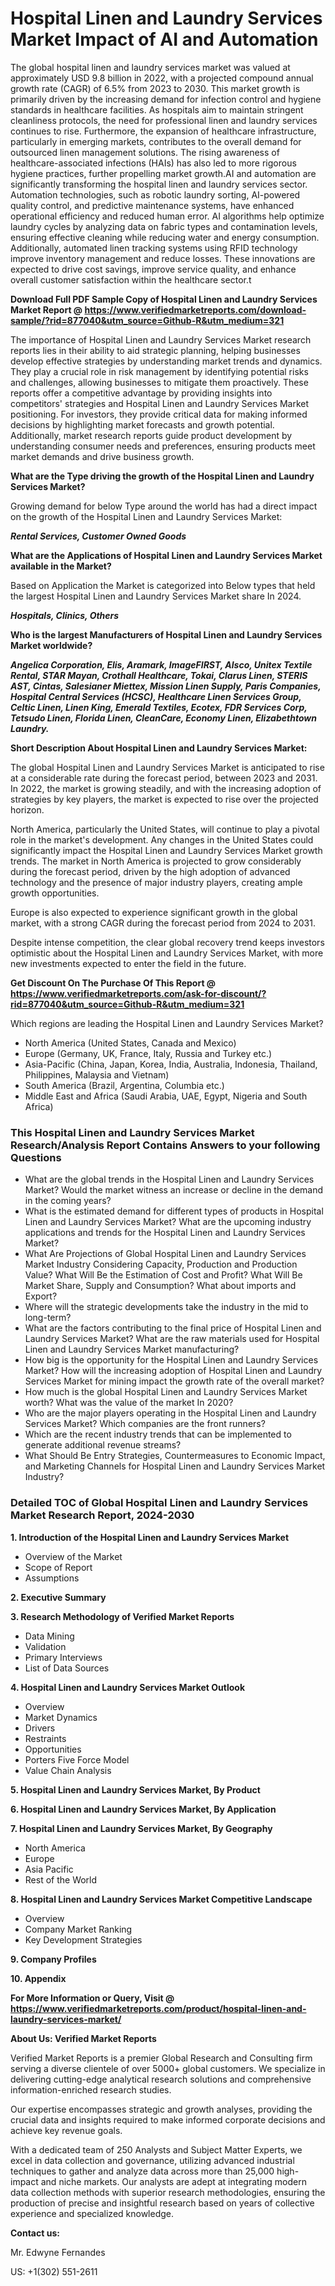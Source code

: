 <meta name="title" content="Global Hospital Linen and Laundry Services Market Impact of AI and Automation"><meta name="description" content="The global hospital linen and laundry services market was valued at approximately USD 9.8 billion in 2022, with a projected compound annual growth rate (CAGR) of 6.5% fro"><meta name="title" content="Hospital Linen and Laundry Services Market Size, Share, Scope, Trends, Growth, Opportunities, Analysis, Forecast"><h1>Hospital Linen and Laundry Services Market Impact of AI and Automation</h1>The global hospital linen and laundry services market was valued at approximately USD 9.8 billion in 2022, with a projected compound annual growth rate (CAGR) of 6.5% from 2023 to 2030. This market growth is primarily driven by the increasing demand for infection control and hygiene standards in healthcare facilities. As hospitals aim to maintain stringent cleanliness protocols, the need for professional linen and laundry services continues to rise. Furthermore, the expansion of healthcare infrastructure, particularly in emerging markets, contributes to the overall demand for outsourced linen management solutions. The rising awareness of healthcare-associated infections (HAIs) has also led to more rigorous hygiene practices, further propelling market growth.AI and automation are significantly transforming the hospital linen and laundry services sector. Automation technologies, such as robotic laundry sorting, AI-powered quality control, and predictive maintenance systems, have enhanced operational efficiency and reduced human error. AI algorithms help optimize laundry cycles by analyzing data on fabric types and contamination levels, ensuring effective cleaning while reducing water and energy consumption. Additionally, automated linen tracking systems using RFID technology improve inventory management and reduce losses. These innovations are expected to drive cost savings, improve service quality, and enhance overall customer satisfaction within the healthcare sector.t</p><p id="" class=""><strong>Download Full PDF Sample Copy of Hospital Linen and Laundry Services Market Report @ <a href="https://www.verifiedmarketreports.com/download-sample/?rid=877040&utm_source=Github-R&utm_medium=321" target="_blank">https://www.verifiedmarketreports.com/download-sample/?rid=877040&utm_source=Github-R&utm_medium=321</a></strong></p><p>The importance of&nbsp;Hospital Linen and Laundry Services Market research reports lies in their ability to aid strategic planning, helping businesses develop effective strategies by understanding market trends and dynamics. They play a crucial role in risk management by identifying potential risks and challenges, allowing businesses to mitigate them proactively. These reports offer a competitive advantage by providing insights into competitors' strategies and Hospital Linen and Laundry Services Market positioning. For investors, they provide critical data for making informed decisions by highlighting market forecasts and growth potential. Additionally, market research reports guide product development by understanding consumer needs and preferences, ensuring products meet market demands and drive business growth.</p><p><strong>What are the&nbsp;Type driving the growth of the Hospital Linen and Laundry Services Market?</strong></p><p id="" class="">Growing demand for below Type around the world has had a direct impact on the growth of the Hospital Linen and Laundry Services Market:</p><em><strong>Rental Services, Customer Owned Goods</strong></em></p><strong>What are the&nbsp;Applications&nbsp;of Hospital Linen and Laundry Services Market available in the Market?</strong></p><p id="" class="">Based on Application the Market is categorized into Below types that held the largest Hospital Linen and Laundry Services Market share In 2024.</p><em><strong>Hospitals, Clinics, Others</strong></em></p><strong>Who is the largest Manufacturers of Hospital Linen and Laundry Services Market worldwide?</strong></p><p><em><strong>Angelica Corporation, Elis, Aramark, ImageFIRST, Alsco, Unitex Textile Rental, STAR Mayan, Crothall Healthcare, Tokai, Clarus Linen, STERIS AST, Cintas, Salesianer Miettex, Mission Linen Supply, Paris Companies, Hospital Central Services (HCSC), Healthcare Linen Services Group, Celtic Linen, Linen King, Emerald Textiles, Ecotex, FDR Services Corp, Tetsudo Linen, Florida Linen, CleanCare, Economy Linen, Elizabethtown Laundry.</strong></em></p><p id="" class=""><strong>Short Description About Hospital Linen and Laundry Services Market:</strong></p><p>The global Hospital Linen and Laundry Services Market is anticipated to rise at a considerable rate during the forecast period, between 2023 and 2031. In 2022, the market is growing steadily, and with the increasing adoption of strategies by key players, the market is expected to rise over the projected horizon.</p><p>North America, particularly the United States, will continue to play a pivotal role in the market's development. Any changes in the United States could significantly impact the Hospital Linen and Laundry Services Market growth trends. The market in North America is projected to grow considerably during the forecast period, driven by the high adoption of advanced technology and the presence of major industry players, creating ample growth opportunities.</p><p>Europe is also expected to experience significant growth in the global market, with a strong CAGR during the forecast period from 2024 to 2031.</p><p>Despite intense competition, the clear global recovery trend keeps investors optimistic about the Hospital Linen and Laundry Services Market, with more new investments expected to enter the field in the future.</p><p id="" class=""><strong>Get Discount On The Purchase Of This Report @ <a href="https://www.verifiedmarketreports.com/ask-for-discount/?rid=877040&utm_source=Github-R&utm_medium=321" target="_blank">https://www.verifiedmarketreports.com/ask-for-discount/?rid=877040&utm_source=Github-R&utm_medium=321</a></strong></p>Which regions are leading the Hospital Linen and Laundry Services Market?</p><ul><li>North America (United States, Canada and Mexico)</li><li>Europe (Germany, UK, France, Italy, Russia and Turkey etc.)</li><li>Asia-Pacific (China, Japan, Korea, India, Australia, Indonesia, Thailand, Philippines, Malaysia and Vietnam)</li><li>South America (Brazil, Argentina, Columbia etc.)</li><li>Middle East and Africa (Saudi Arabia, UAE, Egypt, Nigeria and South Africa)</li></ul><h3 id="" class="">This Hospital Linen and Laundry Services Market Research/Analysis Report Contains Answers to your following Questions</h3><ul><li>What are the global trends in the Hospital Linen and Laundry Services Market? Would the market witness an increase or decline in the demand in the coming years?</li><li>What is the estimated demand for different types of products in Hospital Linen and Laundry Services Market? What are the upcoming industry applications and trends for the Hospital Linen and Laundry Services Market?</li><li>What Are Projections of Global Hospital Linen and Laundry Services Market Industry Considering Capacity, Production and Production Value? What Will Be the Estimation of Cost and Profit? What Will Be Market Share, Supply and Consumption? What about imports and Export?</li><li>Where will the strategic developments take the industry in the mid to long-term?</li><li>What are the factors contributing to the final price of Hospital Linen and Laundry Services Market? What are the raw materials used for Hospital Linen and Laundry Services Market manufacturing?</li><li>How big is the opportunity for the Hospital Linen and Laundry Services Market? How will the increasing adoption of Hospital Linen and Laundry Services Market for mining impact the growth rate of the overall market?</li><li>How much is the global Hospital Linen and Laundry Services Market worth? What was the value of the market In 2020?</li><li>Who are the major players operating in the Hospital Linen and Laundry Services Market? Which companies are the front runners?</li><li>Which are the recent industry trends that can be implemented to generate additional revenue streams?</li><li>What Should Be Entry Strategies, Countermeasures to Economic Impact, and Marketing Channels for Hospital Linen and Laundry Services Market Industry?</li></ul><h3 id="" class="">Detailed TOC of Global Hospital Linen and Laundry Services Market Research Report, 2024-2030</h3><p id="" class=""><strong>1. Introduction of the Hospital Linen and Laundry Services Market</strong></p><ul><li>Overview of the Market</li><li>Scope of Report</li><li>Assumptions</li></ul><p id="" class=""><strong>2. Executive Summary</strong></p><p id="" class=""><strong>3. Research Methodology of Verified Market Reports</strong></p><ul><li>Data Mining</li><li>Validation</li><li>Primary Interviews</li><li>List of Data Sources</li></ul><p id="" class=""><strong>4. Hospital Linen and Laundry Services Market Outlook</strong></p><ul><li>Overview</li><li>Market Dynamics</li><li>Drivers</li><li>Restraints</li><li>Opportunities</li><li>Porters Five Force Model</li><li>Value Chain Analysis</li></ul><p id="" class=""><strong>5. Hospital Linen and Laundry Services Market, By Product</strong></p><p id="" class=""><strong>6. Hospital Linen and Laundry Services Market, By Application</strong></p><p id="" class=""><strong>7. Hospital Linen and Laundry Services Market, By Geography</strong></p><ul><li>North America</li><li>Europe</li><li>Asia Pacific</li><li>Rest of the World</li></ul><p id="" class=""><strong>8. Hospital Linen and Laundry Services Market Competitive Landscape</strong></p><ul><li>Overview</li><li>Company Market Ranking</li><li>Key Development Strategies</li></ul><p id="" class=""><strong>9. Company Profiles</strong></p><p id="" class=""><strong>10. Appendix</strong></p><p id="" class=""><strong>For More Information or Query, Visit @ <a href="https://www.verifiedmarketreports.com/product/hospital-linen-and-laundry-services-market/" target="_blank">https://www.verifiedmarketreports.com/product/hospital-linen-and-laundry-services-market/</a></strong></p><p id="" class=""><strong>About Us: Verified Market Reports</strong></p><p id="" class="">Verified Market Reports is a premier Global Research and Consulting firm serving a diverse clientele of over 5000+ global customers. We specialize in delivering cutting-edge analytical research solutions and comprehensive information-enriched research studies.</p><p id="" class="">Our expertise encompasses strategic and growth analyses, providing the crucial data and insights required to make informed corporate decisions and achieve key revenue goals.</p><p id="" class="">With a dedicated team of 250 Analysts and Subject Matter Experts, we excel in data collection and governance, utilizing advanced industrial techniques to gather and analyze data across more than 25,000 high-impact and niche markets. Our analysts are adept at integrating modern data collection methods with superior research methodologies, ensuring the production of precise and insightful research based on years of collective experience and specialized knowledge.</p><p id="" class=""><strong>Contact us:</strong></p><p id="" class="">Mr. Edwyne Fernandes</p><p id="" class="">US: +1(302) 551-2611</p>